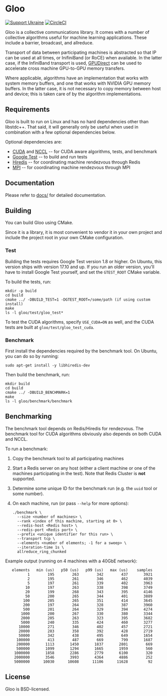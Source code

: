 # Gloo

[![Support Ukraine](https://img.shields.io/badge/Support-Ukraine-FFD500?style=flat&labelColor=005BBB)](https://opensource.fb.com/support-ukraine) [![CircleCI](https://circleci.com/gh/facebookincubator/gloo/tree/master.svg?style=svg)](https://circleci.com/gh/facebookincubator/gloo/tree/master)

Gloo is a collective communications library. It comes with a number of
collective algorithms useful for machine learning applications. These
include a barrier, broadcast, and allreduce.

Transport of data between participating machines is abstracted so that
IP can be used at all times, or InifiniBand (or RoCE) when available.
In the latter case, if the InfiniBand transport is used, [GPUDirect][gpudirect]
can be used to accelerate cross machine GPU-to-GPU memory transfers.

[gpudirect]: https://developer.nvidia.com/gpudirect

Where applicable, algorithms have an implementation that works with
system memory buffers, and one that works with NVIDIA GPU memory
buffers. In the latter case, it is not necessary to copy memory between
host and device; this is taken care of by the algorithm implementations.

## Requirements

Gloo is built to run on Linux and has no hard dependencies other than libstdc++.
That said, it will generally only be useful when used in combination with a few
optional dependencies below.

Optional dependencies are:
* [CUDA][cuda] and [NCCL][nccl] -- for CUDA aware algorithms, tests, and benchmark
* [Google Test][gtest] -- to build and run tests
* [Hiredis][hiredis] -- for coordinating machine rendezvous through Redis
* [MPI][mpi] -- for coordinating machine rendezvous through MPI

[cuda]: http://www.nvidia.com/object/cuda_home_new.html
[nccl]: https://github.com/nvidia/nccl
[gtest]: https://github.com/google/googletest
[hiredis]: https://github.com/redis/hiredis
[mpi]: https://www.open-mpi.org/

## Documentation

Please refer to [docs/](docs/) for detailed documentation.

## Building

You can build Gloo using CMake.

Since it is a library, it is most convenient to vendor it in your own
project and include the project root in your own CMake configuration.

### Test

Building the tests requires Google Test version 1.8 or higher. On
Ubuntu, this version ships with version 17.10 and up. If you run an
older version, you'll have to install Google Test yourself, and set
the `GTEST_ROOT` CMake variable.

To build the tests, run:

``` shell
mkdir -p build
cd build
cmake ../ -DBUILD_TEST=1 -DGTEST_ROOT=/some/path (if using custom install)
make
ls -l gloo/test/gloo_test*
```

To test the CUDA algorithms, specify `USE_CUDA=ON` as well, and the
CUDA tests are built at `gloo/test/gloo_test_cuda`.

### Benchmark


First install the dependencies required by the benchmark tool. On
Ubuntu, you can do so by running:

``` shell
sudo apt-get install -y libhiredis-dev
```

Then build the benchmark, run:

``` shell
mkdir build
cd build
cmake ../ -DBUILD_BENCHMARK=1
make
ls -l gloo/benchmark/benchmark
```

## Benchmarking

The benchmark tool depends on Redis/Hiredis for rendezvous.
The benchmark tool for CUDA algorithms
obviously also depends on both CUDA and NCCL.

To run a benchmark:

1. Copy the benchmark tool to all participating machines

2. Start a Redis server on any host (either a client machine or one of
   the machines participating in the test). Note that Redis Cluster is **not** supported.

3. Determine some unique ID for the benchmark run (e.g. the `uuid`
   tool or some number).

4. On each machine, run (or pass `--help` for more options):

    ```
    ./benchmark \
      --size <number of machines> \
      --rank <index of this machine, starting at 0> \
      --redis-host <Redis host> \
      --redis-port <Redis port> \
      --prefix <unique identifier for this run> \
      --transport tcp \
      --elements <number of elements; -1 for a sweep> \
      --iteration-time 1s \
      allreduce_ring_chunked
    ```

Example output (running on 4 machines with a 40GbE network):

``` text
   elements   min (us)   p50 (us)   p99 (us)   max (us)    samples
          1        195        263        342        437       3921
          2        195        261        346        462       4039
          5        197        261        339        402       3963
         10        197        263        338        398       3749
         20        199        268        343        395       4146
         50        200        265        344        401       3889
        100        205        265        351        414       3645
        200        197        264        328        387       3960
        500        201        264        329        394       4274
       1000        200        267        330        380       3344
       2000        205        263        323        395       3682
       5000        240        335        424        460       3277
      10000        271        346        402        457       2721
      20000        283        358        392        428       2719
      50000        342        438        495        649       1654
     100000        413        487        669        799       1687
     200000       1113       1450       1837       2801        669
     500000       1099       1294       1665       1959        560
    1000000       1858       2286       2779       6100        320
    2000000       3546       3993       4364       4886        252
    5000000      10030      10608      11106      11628         92
```

## License

Gloo is BSD-licensed.
